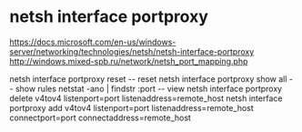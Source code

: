 # netsh interface portproxy
https://docs.microsoft.com/en-us/windows-server/networking/technologies/netsh/netsh-interface-portproxy
http://windows.mixed-spb.ru/network/netsh_port_mapping.php

netsh interface portproxy reset      -- reset
netsh interface portproxy show all   -- show rules
netstat -ano | findstr :port         -- view
netsh interface portproxy delete v4tov4 listenport=port listenaddress=remote_host
netsh interface portproxy add v4tov4 listenport=port listenaddress=remote_host connectport=port connectaddress=remote_host
